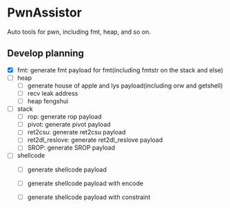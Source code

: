# PwnAssistor

Auto tools for pwn, including fmt, heap, and so on.

## Develop planning

- [x] fmt: generate fmt payload for fmt(including fmtstr on the stack and else)
- [ ] heap
  - [ ] generate house of apple and lys payload(including orw and getshell)
  - [ ] recv leak address 
  - [ ] heap fengshui 
- [ ] stack
  - [ ] rop: generate rop payload 
  - [ ] pivot: generate pivot payload 
  - [ ] ret2csu: generate ret2csu payload 
  - [ ] ret2dl_reslove: generate ret2dl_reslove payload 
  - [ ] SROP: generate SROP payload 
- [ ] shellcode
  - [ ] generate shellcode payload 
  - [ ] generate shellcode payload with encode 
  - [ ] generate shellcode payload with constraint 

